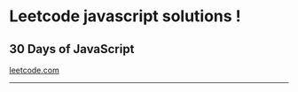 # Leetcode javascript solutions !
## 30 Days of JavaScript

[leetcode.com](https://leetcode.com)
***
